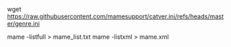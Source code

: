wget https://raw.githubusercontent.com/mamesupport/catver.ini/refs/heads/master/genre.ini

mame -listfull > mame_list.txt
mame -listxml > mame.xml